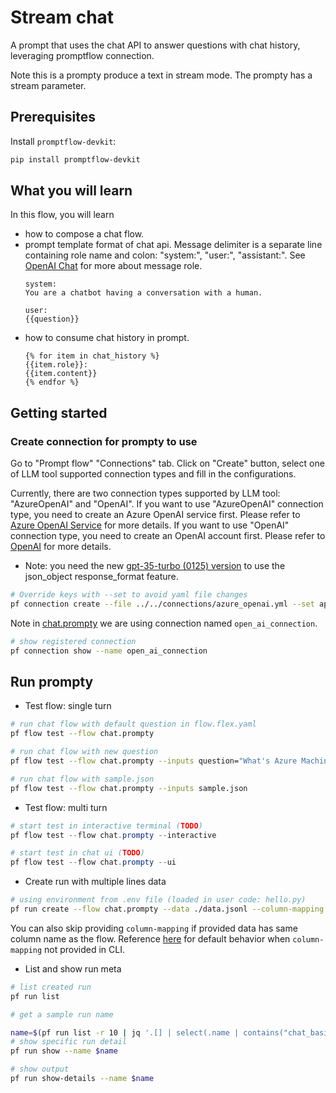 # Stream chat
A prompt that uses the chat API to answer questions with chat history, leveraging promptflow connection. 

Note this is a prompty produce a text in stream mode. The prompty has a stream parameter.


## Prerequisites

Install `promptflow-devkit`:
```bash
pip install promptflow-devkit
```

## What you will learn

In this flow, you will learn
- how to compose a chat flow.
- prompt template format of chat api. Message delimiter is a separate line containing role name and colon: "system:", "user:", "assistant:".
See <a href="https://platform.openai.com/docs/api-reference/chat/create#chat/create-role" target="_blank">OpenAI Chat</a> for more about message role.
    ```jinja
    system:
    You are a chatbot having a conversation with a human.

    user:
    {{question}}
    ```
- how to consume chat history in prompt.
    ```jinja
    {% for item in chat_history %}
    {{item.role}}:
    {{item.content}}
    {% endfor %}
    ```

## Getting started

### Create connection for prompty to use
Go to "Prompt flow" "Connections" tab. Click on "Create" button, select one of LLM tool supported connection types and fill in the configurations.

Currently, there are two connection types supported by LLM tool: "AzureOpenAI" and "OpenAI". If you want to use "AzureOpenAI" connection type, you need to create an Azure OpenAI service first. Please refer to [Azure OpenAI Service](https://azure.microsoft.com/en-us/products/cognitive-services/openai-service/) for more details. If you want to use "OpenAI" connection type, you need to create an OpenAI account first. Please refer to [OpenAI](https://platform.openai.com/) for more details.

- Note: you need the new [gpt-35-turbo (0125) version](https://learn.microsoft.com/en-us/azure/ai-services/openai/concepts/models#gpt-35-models) to use the json_object response_format feature.


```bash
# Override keys with --set to avoid yaml file changes
pf connection create --file ../../connections/azure_openai.yml --set api_key=<your_api_key> api_base=<your_api_base>
```

Note in [chat.prompty](chat.prompty) we are using connection named `open_ai_connection`.
```bash
# show registered connection
pf connection show --name open_ai_connection
```

## Run prompty

- Test flow: single turn
```bash
# run chat flow with default question in flow.flex.yaml
pf flow test --flow chat.prompty

# run chat flow with new question
pf flow test --flow chat.prompty --inputs question="What's Azure Machine Learning?"

# run chat flow with sample.json
pf flow test --flow chat.prompty --inputs sample.json
```

- Test flow: multi turn
```powershell
# start test in interactive terminal (TODO)
pf flow test --flow chat.prompty --interactive

# start test in chat ui (TODO)
pf flow test --flow chat.prompty --ui
```

- Create run with multiple lines data
```bash
# using environment from .env file (loaded in user code: hello.py)
pf run create --flow chat.prompty --data ./data.jsonl --column-mapping question='${data.question}' --stream
```

You can also skip providing `column-mapping` if provided data has same column name as the flow.
Reference [here](https://aka.ms/pf/column-mapping) for default behavior when `column-mapping` not provided in CLI.

- List and show run meta
```bash
# list created run
pf run list

# get a sample run name

name=$(pf run list -r 10 | jq '.[] | select(.name | contains("chat_basic_")) | .name'| head -n 1 | tr -d '"')
# show specific run detail
pf run show --name $name

# show output
pf run show-details --name $name
```